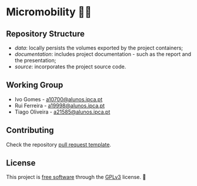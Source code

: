# Micromobility 🚴‍♂️

## Repository Structure

- *data*: locally persists the volumes exported by the project containers;
- *documentation*: includes project documentation - such as the report and the presentation;
- *source*: incorporates the project source code.

## Working Group

- Ivo Gomes - <a10700@alunos.ipca.pt>
- Rui Ferreira - <a19998@alunos.ipca.pt>
- Tiago Oliveira - <a21585@alunos.ipca.pt>

## Contributing

Check the repository [pull request template](pull_request_template.md).

## License

This project is [free software](https://en.wikipedia.org/wiki/Free_software) through the [GPLv3](license) license. 📖
